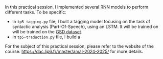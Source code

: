 In this practical session, I implemented several RNN models to perform different tasks. To be specific:

- In `tp5-tagging.py` file, I built a tagging model focusing on the task of syntactic analysis (Part-Of-Speech), using an LSTM. It will be trained on will be trained on the [GSD dataset](https://github.com/UniversalDependencies/UD_French-GSD).
- In `tp5-traduction.py` file, I build a 

For the subject of this practical session, please refer to the website of the course: https://dac.lip6.fr/master/amal-2024-2025/ for more details.
